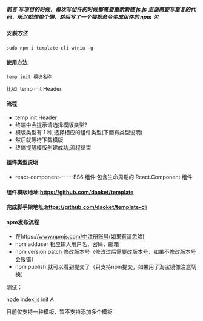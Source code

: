 ##### 前言 写项目的时候，每次写组件的时候都需要重新新建 js,js 里面需要写重复的代码，所以就想偷个懒，然后写了一个根据命令生成组件的 npm 包

##### 安装方法

```
sudo npm i template-cli-wtniu -g
```

#### 使用方法

```
temp init 模块名称
```

比如: temp init Header

#### 流程

- temp init Header
- 终端中会提示请选择模版类型?
- 模版类型有 1 种,选择相应的组件类型(下面有类型说明)
- 然后就等待下载模版
- 终端提醒模版创建成功,流程结束

#### 组件类型说明

- react-component------ES6 组件:包含生命周期的 React.Component 组件

#### 组件模版地址:https://github.com/daoket/template 
#### 完成脚手架地址:https://github.com/daoket/template-cli

#### npm发布流程

- 在https://www.npmjs.com/中注册账号(如果有请忽略)
- npm adduser 相应输入用户名，密码，邮箱
- npm version patch 修改版本号（修改过后需要改版本号，如果不修改版本号会报错）
- npm publish 就可以看到提交了（只支持npm提交，如果用了淘宝镜像注意切换）


测试：

node index.js init A

目前仅支持一种模板，暂不支持添加多个模板


